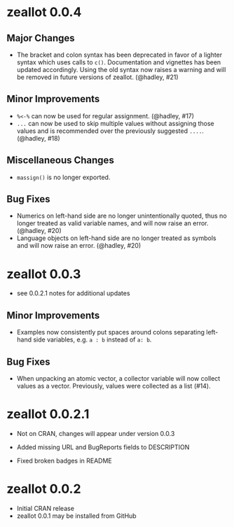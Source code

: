 # zeallot 0.0.4

## Major Changes

* The bracket and colon syntax has been deprecated in favor of a lighter syntax
  which uses calls to `c()`. Documentation and vignettes has been updated
  accordingly. Using the old syntax now raises a warning and will be removed in
  future versions of zeallot. (@hadley, #21)
  
## Minor Improvements

* `%<-%` can now be used for regular assignment. (@hadley, #17)
* `...` can now be used to skip multiple values without assigning those values
  and is recommended over the previously suggested `....`. (@hadley, #18)
  
## Miscellaneous Changes

* `massign()` is no longer exported.

## Bug Fixes

* Numerics on left-hand side are no longer unintentionally quoted, thus no
  longer treated as valid variable names, and will now raise an error. 
  (@hadley, #20)
* Language objects on left-hand side are no longer treated as symbols and will
  now raise an error. (@hadley, #20)

# zeallot 0.0.3

* see 0.0.2.1 notes for additional updates

## Minor Improvements

* Examples now consistently put spaces around colons separating left-hand side
  variables, e.g. `a : b` instead of `a: b`.

## Bug Fixes

* When unpacking an atomic vector, a collector variable will now collect values
  as a vector. Previously, values were collected as a list (#14). 

# zeallot 0.0.2.1

* Not on CRAN, changes will appear under version 0.0.3

* Added missing URL and BugReports fields to DESCRIPTION
* Fixed broken badges in README

# zeallot 0.0.2

* Initial CRAN release
* zeallot 0.0.1 may be installed from GitHub
